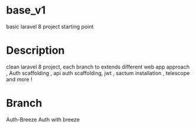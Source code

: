 # base_v1
basic laravel 8 project starting point


# Description
clean laravel 8 project, each branch to extends different web app approach , Auth scaffolding , api auth scaffolding, jwt , sactum installation , telescope and more ! 

# Branch 
Auth-Breeze Auth with breeze  

